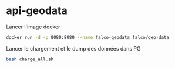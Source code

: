 # api-geodata

Lancer l'image docker

```bash
docker run -d -p 8080:8080 --name falco-geodata falco/geo-data
```

Lancer le chargement et le dump des données dans PG
    
```bash
bash charge_all.sh
```